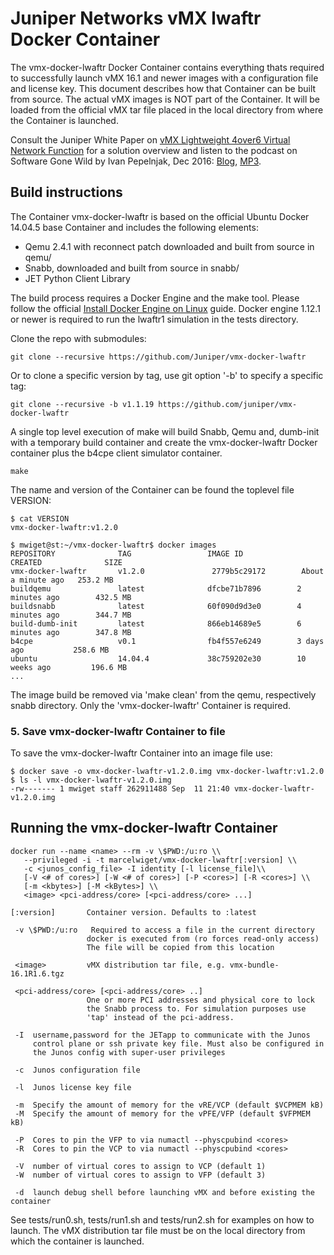 
# Juniper Networks vMX lwaftr Docker Container

The vmx-docker-lwaftr Docker Container contains everything thats required to successfully launch vMX 16.1 and newer images with a configuration file and license key. This document describes how that Container can be built from source. The actual vMX images is NOT part of the Container. It will be loaded from the official vMX tar file placed in the local directory from where the Container is launched.

Consult the Juniper White Paper on [vMX Lightweight 4over6 Virtual Network Function](https://www.juniper.net/assets/us/en/local/pdf/whitepapers/2000648-en.pdf) for a solution overview and listen to the podcast on Software Gone Wild by Ivan Pepelnjak, Dec 2016: [Blog](http://blog.ipspace.net/2016/12/snabb-switch-with-vmx-control-plane-on.html), [MP3](http://stream.ipspace.net/nuggets/podcast/Show_68-lwAFTR_Snabb_Data_Plane_with_vMX_Control_Plane.mp3).

## Build instructions

The Container vmx-docker-lwaftr is based on the official Ubuntu Docker 14.04.5 base Container and includes the following elements:

* Qemu 2.4.1 with reconnect patch downloaded and built from source in qemu/
* Snabb, downloaded and built from source in snabb/
* JET Python Client Library

The build process requires a Docker Engine and the make tool. Please follow the official 
[Install Docker Engine on Linux](https://docs.docker.com/engine/installation/linux/) guide. Docker engine 1.12.1 
or newer is required to run the lwaftr1 simulation in the tests directory. 

Clone the repo with submodules:

```
git clone --recursive https://github.com/Juniper/vmx-docker-lwaftr
```

Or to clone a specific version by tag, use git option '-b' to specify a specific tag:

```
git clone --recursive -b v1.1.19 https://github.com/juniper/vmx-docker-lwaftr
```

A single top level execution of make will build Snabb, Qemu and, dumb-init with a temporary build container and create the vmx-docker-lwaftr Docker container plus the b4cpe client simulator container.

```
make
```

The name and version of the Container can be found the toplevel file VERSION:

```
$ cat VERSION
vmx-docker-lwaftr:v1.2.0
```

```
$ mwiget@st:~/vmx-docker-lwaftr$ docker images
REPOSITORY              TAG                 IMAGE ID            CREATED              SIZE
vmx-docker-lwaftr       v1.2.0               2779b5c29172        About a minute ago   253.2 MB
buildqemu               latest              dfcbe71b7896        2 minutes ago        432.5 MB
buildsnabb              latest              60f090d9d3e0        4 minutes ago        344.7 MB
build-dumb-init         latest              866eb14689e5        6 minutes ago        347.8 MB
b4cpe                   v0.1                fb4f557e6249        3 days ago           258.6 MB
ubuntu                  14.04.4             38c759202e30        10 weeks ago         196.6 MB
...
```

The image build be removed via 'make clean' from the qemu, respectively snabb directory. Only the 'vmx-docker-lwaftr' Container is required.

### 5. Save vmx-docker-lwaftr Container to file

To save the vmx-docker-lwaftr Container into an image file use:

```
$ docker save -o vmx-docker-lwaftr-v1.2.0.img vmx-docker-lwaftr:v1.2.0
$ ls -l vmx-docker-lwaftr-v1.2.0.img
-rw------- 1 mwiget staff 262911488 Sep  11 21:40 vmx-docker-lwaftr-v1.2.0.img
```

## Running the vmx-docker-lwaftr Container

```
docker run --name <name> --rm -v \$PWD:/u:ro \\
   --privileged -i -t marcelwiget/vmx-docker-lwaftr[:version] \\
   -c <junos_config_file> -I identity [-l license_file]\\
   [-V <# of cores>] [-W <# of cores>] [-P <cores>] [-R <cores>] \\
   [-m <kbytes>] [-M <kBytes>] \\
   <image> <pci-address/core> [<pci-address/core> ...]

[:version]       Container version. Defaults to :latest

 -v \$PWD:/u:ro   Required to access a file in the current directory
                 docker is executed from (ro forces read-only access)
                 The file will be copied from this location

 <image>         vMX distribution tar file, e.g. vmx-bundle-16.1R1.6.tgz

 <pci-address/core> [<pci-address/core> ..]
                 One or more PCI addresses and physical core to lock
                 the Snabb process to. For simulation purposes use
                 'tap' instead of the pci-address. 

 -I  username,password for the JETapp to communicate with the Junos
     control plane or ssh private key file. Must also be configured in 
     the Junos config with super-user privileges

 -c  Junos configuration file

 -l  Junos license key file

 -m  Specify the amount of memory for the vRE/VCP (default $VCPMEM kB)
 -M  Specify the amount of memory for the vPFE/VFP (default $VFPMEM kB)

 -P  Cores to pin the VFP to via numactl --physcpubind <cores>
 -R  Cores to pin the VCP to via numactl --physcpubind <cores>
 
 -V  number of virtual cores to assign to VCP (default 1)
 -W  number of virtual cores to assign to VFP (default 3)

 -d  launch debug shell before launching vMX and before existing the container

```

See tests/run0.sh, tests/run1.sh and tests/run2.sh for examples on how to launch. The 
vMX distribution tar file must be on the local directory from which the container
is launched.
